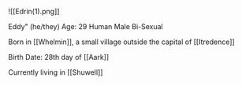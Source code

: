 ![[Edrin(1).png]]

Eddy" (he/they)
Age: 29
Human
Male
Bi-Sexual

Born in [[Whelmin]], a small village outside the capital of [[Itredence]]

Birth Date: 28th day of [[Aark]]

Currently living in [[Shuwell]]
